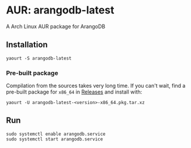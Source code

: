 # AUR: arangodb-latest

A Arch Linux AUR package for ArangoDB

## Installation

```shell
yaourt -S arangodb-latest
```

### Pre-built package

Compilation from the sources takes very long time.
If you can't wait, find a pre-built package for `x86_64` in [Releases](https://github.com/asaaki/AUR-arangodb-latest/releases) and install with:

```shell
yaourt -U arangodb-latest-<version>-x86_64.pkg.tar.xz
```

## Run

```shell
sudo systemctl enable arangodb.service
sudo systemctl start arangodb.service
```

